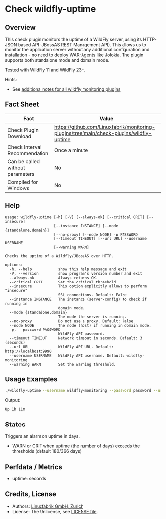 # Check wildfly-uptime

## Overview

This check plugin monitors the uptime of a WildFly server, using its HTTP-JSON based API (JBossAS REST Management API). This allows us to monitor the application server without any additional configuration and installation - no need to deploy WAR-Agents like Jolokia. The plugin supports both standalone mode and domain mode.

Tested with WildFly 11 and WildFly 23+.

Hints:

* See [additional notes for all wildfly monitoring plugins](https://github.com/Linuxfabrik/monitoring-plugins/blob/main/PLUGINS-WILDFLY.rst)


## Fact Sheet

| Fact | Value |
|----|----|
| Check Plugin Download                 | <https://github.com/Linuxfabrik/monitoring-plugins/tree/main/check-plugins/wildfly-uptime> |
| Check Interval Recommendation         | Once a minute |
| Can be called without parameters      | No |
| Compiled for Windows                  | No |


## Help

```text
usage: wildfly-uptime [-h] [-V] [--always-ok] [--critical CRIT] [--insecure]
                      [--instance INSTANCE] [--mode {standalone,domain}]
                      [--no-proxy] [--node NODE] -p PASSWORD
                      [--timeout TIMEOUT] [--url URL] --username USERNAME
                      [--warning WARN]

Checks the uptime of a Wildfly/JBossAS over HTTP.

options:
  -h, --help            show this help message and exit
  -V, --version         show program's version number and exit
  --always-ok           Always returns OK.
  --critical CRIT       Set the critical threshold.
  --insecure            This option explicitly allows to perform "insecure"
                        SSL connections. Default: False
  --instance INSTANCE   The instance (server-config) to check if running in
                        domain mode.
  --mode {standalone,domain}
                        The mode the server is running.
  --no-proxy            Do not use a proxy. Default: False
  --node NODE           The node (host) if running in domain mode.
  -p, --password PASSWORD
                        WildFly API password.
  --timeout TIMEOUT     Network timeout in seconds. Default: 3 (seconds)
  --url URL             WildFly API URL. Default: http://localhost:9990
  --username USERNAME   WildFly API username. Default: wildfly-monitoring
  --warning WARN        Set the warning threshold.
```


## Usage Examples

```bash
./wildfly-uptime --username wildfly-monitoring --password password --url http://wildfly:9990 --warning 180 --critical 366
```

Output:

```text
Up 1h 11m
```


## States

Triggers an alarm on uptime in days.

* WARN or CRIT when uptime (the number of days) exceeds the thresholds (default 180/366 days)


## Perfdata / Metrics

* uptime: seconds


## Credits, License

* Authors: [Linuxfabrik GmbH, Zurich](https://www.linuxfabrik.ch)
* License: The Unlicense, see [LICENSE file](https://unlicense.org/).
